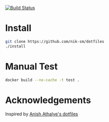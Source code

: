 [![Build Status](https://travis-ci.com/nik-sm/dotfiles.svg?branch=master)](https://travis-ci.com/nik-sm/dotfiles)

# Install

```bash
git clone https://github.com/nik-sm/dotfiles
./install
```

# Manual Test

```bash
docker build --no-cache -t test .
```

# Acknowledgements

Inspired by [Anish Athalye's dotfiles](https://github.com/anishathalye/dotfiles)

